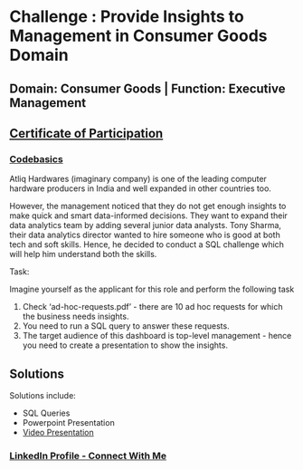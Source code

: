 # Challenge : Provide Insights to Management in Consumer Goods Domain

## Domain:  Consumer Goods | Function: Executive Management

## <a href="https://certificate-cdn.codebasics.io/download-certificate-pdf/CH-1-7-12387.pdf">Certificate of Participation</a>

### <a href="https://codebasics.io/challenge/codebasics-resume-project-challenge">Codebasics</a>

Atliq Hardwares (imaginary company) is one of the leading computer hardware producers in India and well expanded in other countries too.


However, the management noticed that they do not get enough insights to make quick and smart data-informed decisions. They want to expand their data analytics team by adding several junior data analysts. Tony Sharma, their data analytics director wanted to hire someone who is good at both tech and soft skills. Hence, he decided to conduct a SQL challenge which will help him understand both the skills.


Task:  


Imagine yourself as the applicant for this role and perform the following task

1.    Check ‘ad-hoc-requests.pdf’ - there are 10 ad hoc requests for which the business needs insights.
2.    You need to run a SQL query to answer these requests. 
3.    The target audience of this dashboard is top-level management - hence you need to create a presentation to show the insights.


## Solutions
Solutions include:
- SQL Queries
- Powerpoint Presentation
- <a href="https://drive.google.com/file/d/110ZwjUbXyWgPMGLO7KmUb3Q6zlzShvQ5/view?usp=sharing">Video Presentation</a>


### <a href="https://www.linkedin.com/in/amit-vikram-raj-883460207/">LinkedIn Profile - Connect With Me</a>
